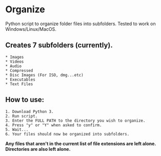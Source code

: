# Organize

Python script to organize folder files into subfolders.
Tested to work on Windows/Linux/MacOS.

## Creates 7 subfolders (currently).

    * Images
    * Videos
    * Audio
    * Compressed
    * Disc Images (For ISO, dmg...etc)
    * Executables
    * Text Files

## How to use:

    1. Download Python 3.
    2. Run script.
    3. Enter the FULL PATH to the directory you wish to organize.
    4. Press "y" or "Y" when asked to confirm.
    5. Wait...
    6. Your files should now be organized into subfolders.

**Any files that aren't in the current list of file extensions are left alone.**
**Directories are also left alone.**

